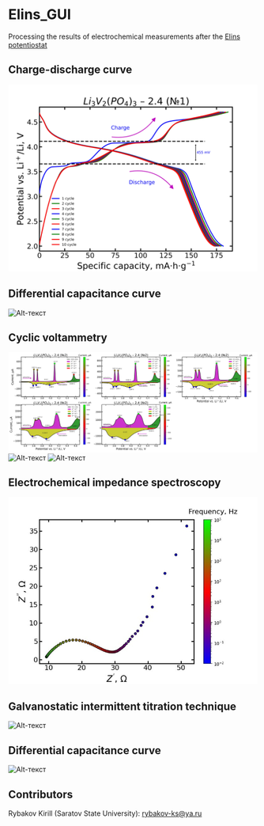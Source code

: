 # Elins_GUI
Processing the results of electrochemical measurements after the [Elins potentiostat](https://potentiostat.ru/)
## Charge-discharge curve
![Alt-текст](https://raw.githubusercontent.com/rybakov-ks/Elins_GUI/main/images/LVP2.4_1C_10cycle_el_1.jpg "GS")
## Differential capacitance curve
![Alt-текст](https://raw.githubusercontent.com/rybakov-ks/Elins_GUI/main/images/Test%E2%84%961_LVP_Sample1.3.1_el_1_mact_4.08mg_0.1C_1C_1C_diff.jpg "DC")
## Cyclic voltammetry
![Alt-текст](https://raw.githubusercontent.com/rybakov-ks/Elins_GUI/main/images/LVP2.4.jpg "CV1")
![Alt-текст](https://github.com/rybakov-ks/Elins_GUI/blob/main/images/Test%E2%84%962_LVP_Sample1.3.1_el_2_mact_4.16mg_CV.jpg "CV2")
![Alt-текст](https://raw.githubusercontent.com/rybakov-ks/Elins_GUI/main/images/Test%E2%84%962_LVP_Sample1.3.1_el_2_mact_4.16mg_CV_2.jpg "CV3")
## Electrochemical impedance spectroscopy
![Alt-текст](https://github.com/rybakov-ks/Elins_GUI/blob/main/images/SEI.jpg "EIS")
## Galvanostatic intermittent titration technique
![Alt-текст](https://raw.githubusercontent.com/rybakov-ks/Elins_GUI/main/images/Potential%20curve_85_5_double.jpg "GITT")
## Differential capacitance curve
![Alt-текст](https://github.com/rybakov-ks/Elins_GUI/blob/main/images/Test%E2%84%962_LVP_Sample1.3.1_el_1_mact_4.08mg_DIFFCAPACITY1.jpg "GITT")
## Contributors
Rybakov Kirill (Saratov State University): rybakov-ks@ya.ru
